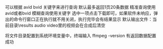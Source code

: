 可以根据 avid  bvid  关键字来进行查询
默认最多返回1页20条数据
精准查询使用avid或者bvid
模糊查询使用关键字
选中一项点击下载即可，如果软件未响应，弹出的命令行窗口正在执行就不用关闭，执行完毕会有结果显示
默认输出文件：当前目录\results
audio video里的视频会在合成后清空

将文件目录配置到系统环境变量中，终端输入 ffmpeg -version 有返回数据配置成功